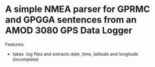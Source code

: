 A simple NMEA parser for GPRMC and GPGGA sentences from an AMOD 3080 GPS Data Logger
====================================================================================

Features:

* takes .log files and extracts date, time, latitude and longitude (incomplete)

